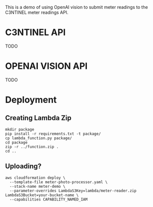 This is a demo of using OpenAI vision to submit meter readings to the C3NTINEL meter readings API.


# C3NTINEL API

TODO

# OPENAI VISION API

TODO

# Deployment

## Creating Lambda Zip

~~~~
mkdir package
pip install -r requirements.txt -t package/
cp lambda_function.py package/
cd package
zip -r ../function.zip .
cd ..
~~~~

## Uploading?

~~~~
aws cloudformation deploy \
  --template-file meter-photo-processor.yaml \
  --stack-name meter-demo \
  --parameter-overrides LambdaS3Key=lambda/meter-reader.zip LambdaS3Bucket=your-bucket-name \
  --capabilities CAPABILITY_NAMED_IAM
~~~~
